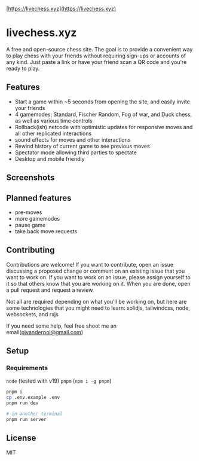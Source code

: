 [https://livechess.xyz](https://livechess.xyz)
# livechess.xyz

A free and open-source chess site.
The goal is to provide a convenient way to play chess with your friends without requiring sign-ups or accounts of any
kind.
Just paste a link or have your friend scan a QR code and you're ready to play.

## Features

- Start a game within ~5 seconds from opening the site, and easily invite your friends
- 4 gamemodes: Standard, Fischer Random, Fog of war, and Duck chess, as well as various time controls
- Rollback(ish) netcode with optimistic updates for responsive moves and all other replicated interactions
- sound effects for moves and other interactions
- Rewind history of current game to see previous moves
- Spectator mode allowing third parties to spectate
- Desktop and mobile friendly

## Screenshots

## Planned features
- pre-moves
- more gamemodes
- pause game
- take back move requests

## Contributing

Contributions are welcome! If you want to contribute, open an issue discussing a proposed change or comment on an
existing issue that you want to work on. If you want to work on an issue, please assign yourself to it so that others
know that you are working on it. When you are done, open a pull request and request a review.

Not all are required depending on what you'll be working on, but here are some technologies that you might need to learn:
solidjs, tailwindcss, node, websockets, and rxjs

If you need some help, feel free shoot me an email(pjvanderpol@gmail.com)

## Setup
### Requirements
`node` (tested with v19)
`pnpm` (`npm i -g pnpm`)


```bash
pnpm i
cp .env.example .env
pnpm run dev

# in another terminal
pnpm run server
```

## License
MIT
